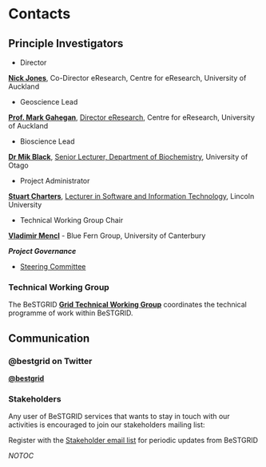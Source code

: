 # Contacts

## Principle Investigators

- Director

**[Nick Jones](nickdjonesbestgridorg.md)**, Co-Director eResearch, Centre for eResearch, University of Auckland
- Geoscience Lead

[**Prof. Mark Gahegan**](mailto:m.gahegan@auckland.ac.nz), [Director eResearch](http://www.sges.auckland.ac.nz/the_school/our_people/gahegan_mark/index.shtm), Centre for eResearch, University of Auckland
- Bioscience Lead

[**Dr Mik Black**](mailto:mik.black@otago.ac.nz), [Senior Lecturer, Department of Biochemistry](http://biochem.otago.ac.nz/staff/black/mblack.html), University of Otago
- Project Administrator

[**Stuart Charters**](mailto:stuart.charters@lincoln.ac.nz), [Lecturer in Software and Information Technology](http://www.lincoln.ac.nz/staff-profile?staffId=Stuart.Charters), Lincoln University 
- Technical Working Group Chair

[**Vladimir Mencl**](vladimirbestgridorg.md) - Blue Fern Group, University of Canterbury

***Project Governance***
- [Steering Committee](/wiki/spaces/BeSTGRID/pages/3818228876)

### Technical Working Group

The BeSTGRID **[Grid Technical Working Group](/wiki/spaces/BeSTGRID/pages/3818228403)** coordinates the technical programme of work within BeSTGRID.

## Communication

### @bestgrid on Twitter

**[@bestgrid](http://twitter.com/bestgrid)**

### Stakeholders

Any user of BeSTGRID services that wants to stay in touch with our activities is encouraged to join our stakeholders mailing list:

Register with the [Stakeholder email list](https://list.auckland.ac.nz/mailman/listinfo/bestgrid-stakeholders) for periodic updates from BeSTGRID

_*NOTOC*_
